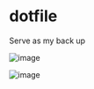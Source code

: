 # dotfile

Serve as my back up

![image](https://raw.githubusercontent.com/buidai123/dotfiles/1ec25de0c8f3012bd049d19bcdc8e727c4a14e1c/img1.png)

![image](https://raw.githubusercontent.com/buidai123/dotfiles/1ec25de0c8f3012bd049d19bcdc8e727c4a14e1c/img2.png)
